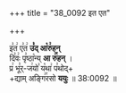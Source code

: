 +++
title = "38_0092 इत एत"

+++

इ꣣त꣢ ए꣣त꣢ **उ꣣द् आ꣡रु꣢हन्**  
दि꣣वः꣢ पृ꣣ष्ठा꣡न्य् **आ रु꣢꣯हन्** ।  
प्र꣢ भू꣣र्-ज꣢यो꣣ य꣡था꣢ प꣣थोद्+  
+द्याम् अङ्गि꣢꣯रसो **ययुः** ॥ 38:0092 ॥  
